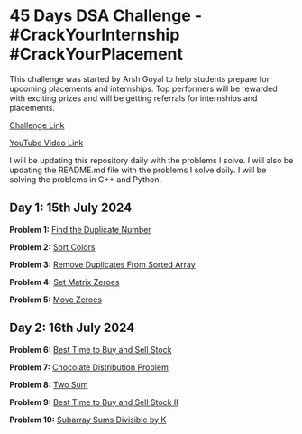 # 45 Days DSA Challenge - #CrackYourInternship #CrackYourPlacement

This challenge was started by Arsh Goyal to help students prepare for upcoming placements and internships. Top performers will be rewarded with exciting prizes and will be getting referrals for internships and placements.

[Challenge Link](https://www.proelevate.in/dsa-practice/arsh-dsa-sheet)

[YouTube Video Link](https://www.youtube.com/watch?v=1iUuMs-xU5Y)

I will be updating this repository daily with the problems I solve. I will also be updating the README.md file with the problems I solve daily. I will be solving the problems in C++ and Python.

## Day 1: 15th July 2024

**Problem 1:** [Find the Duplicate Number](https://leetcode.com/problems/find-the-duplicate-number/)

**Problem 2:** [Sort Colors](https://leetcode.com/problems/sort-colors/)

**Problem 3:** [Remove Duplicates From Sorted Array](https://leetcode.com/problems/remove-duplicates-from-sorted-array/)

**Problem 4:** [Set Matrix Zeroes](https://leetcode.com/problems/set-matrix-zeroes/)

**Problem 5:** [Move Zeroes](https://leetcode.com/problems/move-zeroes/)

## Day 2: 16th July 2024

**Problem 6:** [Best Time to Buy and Sell Stock](https://leetcode.com/problems/best-time-to-buy-and-sell-stock/)

**Problem 7:** [Chocolate Distribution Problem](https://www.geeksforgeeks.org/problems/chocolate-distribution-problem3825/1)

**Problem 8:** [Two Sum](https://leetcode.com/problems/two-sum/)

**Problem 9:** [Best Time to Buy and Sell Stock II](https://leetcode.com/problems/best-time-to-buy-and-sell-stock-ii/)

**Problem 10:** [Subarray Sums Divisible by K](https://leetcode.com/problems/subarray-sums-divisible-by-k/)
